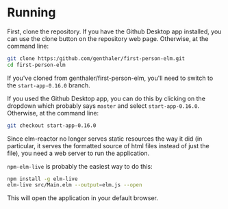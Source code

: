 # Running

First, clone the repository.
If you have the Github Desktop app installed, you can use the clone button on the repository web page.
Otherwise, at the command line:
```bash
git clone https:/github.com/genthaler/first-person-elm.git
cd first-person-elm
```

If you've cloned from genthaler/first-person-elm, you'll need to switch to the `start-app-0.16.0` branch.

If you used the Github Desktop app, you can do this by clicking on the dropdown which probably says `master` and select `start-app-0.16.0`. Otherwise, at the command line:
```bash
git checkout start-app-0.16.0
```

Since elm-reactor no longer serves static resources the way it did (in particular, it serves the formatted source of html files instead of just the file), you need a web server to run the application.

`npm-elm-live` is probably the easiest way to do this:
``` bash
npm install -g elm-live
elm-live src/Main.elm --output=elm.js --open
```

This will open the application in your default browser.
